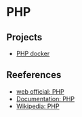 # PHP

## Projects

* [PHP docker](./docker/)

## Reeferences

* [web official: PHP](https://www.php.net/)
* [Documentation: PHP](https://www.php.net/manual/en/)
* [Wikipedia: PHP](https://en.wikipedia.org/wiki/PHP)

